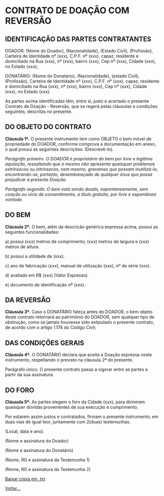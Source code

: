 # CONTRATO DE DOAÇÃO COM REVERSÃO

## IDENTIFICAÇÃO DAS PARTES CONTRATANTES

DOADOR: (Nome do Doador), (Nacionalidade), (Estado Civil), (Profissão), Carteira de Identidade nº (xxx), C.P.F. nº (xxx), capaz, residente e domiciliado na Rua (xxx), nº (xxx), bairro (xxx), Cep nº (xxx), Cidade (xxx), no Estado (xxx);

DONATÁRIO: (Nome do Donatário), (Nacionalidade), (estado Civil), (Profissão), Carteira de Identidade nº (xxx), C.P.F. nº (xxx), capaz, residente e domiciliado na Rua (xxx), nº (xxx), bairro (xxx), Cep nº (xxx), Cidade (xxx), no Estado (xxx).

As partes acima identificadas têm, entre si, justo e acertado o presente Contrato de Doação - Reversão, que se regerá pelas cláusulas e condições seguintes, descritas no presente.

## DO OBJETO DO CONTRATO

**Cláusula 1ª.** O presente instrumento tem como OBJETO o bem móvel de propriedade do DOADOR, conforme comprova a documentação em anexo, o qual possui as seguintes descrições: (Descrevê-lo).

_Parágrafo primeiro. O DOADOR é proprietário do bem por livre e legítima aquisição, ressaltando que o mesmo não apresenta quaisquer problemas extrínsecos ou intrínsecos, nem mesmo, gravames que possam inutilizá-lo, encontrando-se, portanto, desembaraçado de qualquer ônus que possa prejudicar a presente Doação._

_Parágrafo segundo. O bem está sendo doado, espontaneamente, sem coação ou vício de consentimento, a título gratuito, por livre e espontânea vontade._

## DO BEM

**Cláusula 2ª.** O bem, além da descrição genérica expressa acima, possui as seguintes funcionalidades:

a) possui (xxx) metros de comprimento; (xxx) metros de largura e (xxx) metros de altura.

b) possui a utilidade de (xxx).

c) ano de fabricação (xxx), manual de utilização (xxx), nº de série (xxx).

d) avaliado em R$ (xxx) (Valor Expresso).

e) documento de identificação nº (xxx).

## DA REVERSÃO

**Cláusula 3ª.** Caso o DONATÁRIO faleça antes do DOADOR, o bem objeto deste contrato retornará ao patrimônio do DOADOR, sem qualquer tipo de obstrução, como se jamais houvesse sido estipulado o presente contrato, de acordo com o artigo 1.174 do Código Civil;

## DAS CONDIÇÕES GERAIS

**Cláusula 4ª.** O DONATÁRIO declara que aceita a Doação expressa neste instrumento, respeitando o previsto na cláusula 2ª do presente.

Parágrafo único. O presente contrato passa a vigorar entre as partes a partir da sua assinatura.

## DO FORO

**Cláusula 5ª.** As partes elegem o foro da Cidade (xxx), para dirimirem quaisquer dúvidas provenientes de sua execução e cumprimento.

Por estarem assim justos e contratados, firmam o presente instrumento, em duas vias de igual teor, juntamente com 2(duas) testemunhas.

(Local, data e ano).

(Nome e assinatura do Doador)

(Nome e assinatura do Donatário)

(Nome, RG e assinatura da Testemunha 1)

(Nome, RG e assinatura da Testemunha 2)

[Baixar cópia em .txt](./donwload/doa02.txt)

[Voltar...](./index.md)
